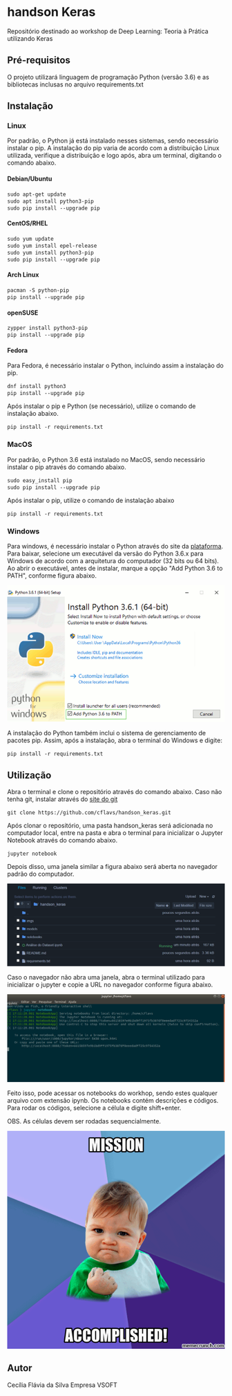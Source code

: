 # handson Keras
Repositório destinado ao workshop de Deep Learning: Teoria à Prática utilizando Keras


## Pré-requisitos

O projeto utilizará linguagem de programação Python (versão 3.6) e as bibliotecas inclusas no arquivo requirements.txt

## Instalação

### Linux

Por padrão, o Python já está instalado nesses sistemas, sendo necessário instalar o pip. A instalação do pip varia de acordo com a distribuição Linux utilizada, verifique a distribuição e logo após, abra um terminal, digitando o comando abaixo.

#### Debian/Ubuntu

```
sudo apt-get update
sudo apt install python3-pip
sudo pip install --upgrade pip
```
#### CentOS/RHEL

```
sudo yum update
sudo yum install epel-release
sudo yum install python3-pip
sudo pip install --upgrade pip
```

#### Arch Linux
```
pacman -S python-pip
pip install --upgrade pip
```

#### openSUSE
```
zypper install python3-pip
pip install --upgrade pip	
```

#### Fedora

Para Fedora, é necessário instalar o Python, incluindo assim a instalação do pip.

```
dnf install python3
pip install --upgrade pip
```

Após instalar o pip e Python (se necessário), utilize o comando de instalação abaixo.

```
pip install -r requirements.txt
```

### MacOS

Por padrão, o Python 3.6 está instalado no MacOS, sendo necessário instalar o pip através do comando abaixo.

```
sudo easy_install pip
sudo pip install --upgrade pip
```

Após instalar o pip, utilize o comando de instalação abaixo

```
pip install -r requirements.txt
```

### Windows

Para windows, é necessário instalar o Python através do site da [plataforma](https://www.python.org/downloads/windows/). Para baixar, selecione um executável da versão do Python 3.6.x para Windows de acordo com a arquitetura do computador (32 bits ou 64 bits). Ao abrir o executável, antes de instalar, marque a opção "Add Python 3.6 to PATH", conforme figura abaixo.

![alt-text](imgs/python-installation-options.png)  

A instalação do Python também inclui o sistema de gerenciamento de pacotes pip. Assim, após a instalação, abra o terminal do Windows e digite:

```
pip install -r requirements.txt
```

## Utilização

Abra o terminal e clone o repositório através do comando abaixo. Caso não tenha git, instalar através do [site do git](https://git-scm.com/)

```
git clone https://github.com/cflavs/handson_keras.git
```

Após clonar o repositório, uma pasta handson_keras será adicionada no computador local, entre na pasta e abra o terminal para inicializar o Jupyter Notebook através do comando abaixo.

```
jupyter notebook
```

Depois disso, uma janela similar a figura abaixo será aberta no navegador padrão do computador. 

![alt-text](imgs/jupyter.png)

Caso o navegador não abra uma janela, abra o terminal utilizado para inicializar o jupyter e copie a URL no navegador conforme figura abaixo.

![alt-text](imgs/jupyter-local-host.png)

Feito isso, pode acessar os notebooks do workhop, sendo estes qualquer arquivo com extensão ipynb. Os notebooks contém descrições e códigos. Para rodar os códigos, selecione a célula e digite shift+enter. 

OBS. As células devem ser rodadas sequencialmente.

![alt-text](imgs/end.gif)

## Autor

Cecília Flávia da Silva
Empresa VSOFT 
